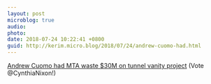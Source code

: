 ```yaml
---
layout: post
microblog: true
audio: 
photo: 
date: 2018-07-24 10:22:41 +0800
guid: http://kerim.micro.blog/2018/07/24/andrew-cuomo-had.html
---
```

[Andrew Cuomo had MTA waste $30M on tunnel vanity project](https://nypost.com/2018/07/22/cuomo-had-the-mta-waste-30m-on-tunnel-vanity-project/) (Vote @CynthiaNixon!)
